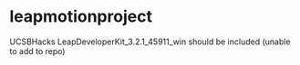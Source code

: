 # leapmotionproject
UCSBHacks
LeapDeveloperKit_3.2.1_45911_win should be included (unable to add to repo)
